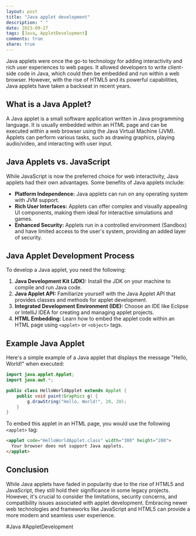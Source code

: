 ```yaml
---
layout: post
title: "Java applet development"
description: " "
date: 2023-09-27
tags: [Java, AppletDevelopment]
comments: true
share: true
---
```


Java applets were once the go-to technology for adding interactivity and rich user experiences to web pages. It allowed developers to write client-side code in Java, which could then be embedded and run within a web browser. However, with the rise of HTML5 and its powerful capabilities, Java applets have taken a backseat in recent years.

## What is a Java Applet?

A Java applet is a small software application written in Java programming language. It is usually embedded within an HTML page and can be executed within a web browser using the Java Virtual Machine (JVM). Applets can perform various tasks, such as drawing graphics, playing audio/video, and interacting with user input.

## Java Applets vs. JavaScript

While JavaScript is now the preferred choice for web interactivity, Java applets had their own advantages. Some benefits of Java applets include:

- **Platform Independence:** Java applets can run on any operating system with JVM support.
- **Rich User Interfaces:** Applets can offer complex and visually appealing UI components, making them ideal for interactive simulations and games.
- **Enhanced Security:** Applets run in a controlled environment (Sandbox) and have limited access to the user's system, providing an added layer of security.

## Java Applet Development Process

To develop a Java applet, you need the following:

1. **Java Development Kit (JDK):** Install the JDK on your machine to compile and run Java code.
2. **Java Applet API:** Familiarize yourself with the Java Applet API that provides classes and methods for applet development.
3. **Integrated Development Environment (IDE):** Choose an IDE like Eclipse or IntelliJ IDEA for creating and managing applet projects.
4. **HTML Embedding:** Learn how to embed the applet code within an HTML page using `<applet>` or `<object>` tags.

## Example Java Applet

Here's a simple example of a Java applet that displays the message "Hello, World!" when executed:

```java
import java.applet.Applet;
import java.awt.*;

public class HelloWorldApplet extends Applet {
    public void paint(Graphics g) {
        g.drawString("Hello, World!", 20, 20);
    }
}
```

To embed this applet in an HTML page, you would use the following `<applet>` tag:

```html
<applet code="HelloWorldApplet.class" width="300" height="200">
  Your browser does not support Java applets.
</applet>
```

## Conclusion

While Java applets have faded in popularity due to the rise of HTML5 and JavaScript, they still hold their significance in some legacy projects. However, it's crucial to consider the limitations, security concerns, and compatibility issues associated with applet development. Embracing newer web technologies and frameworks like JavaScript and HTML5 can provide a more modern and seamless user experience.

#Java #AppletDevelopment
